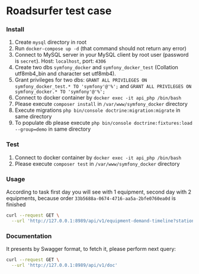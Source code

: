 # Roadsurfer test case
### Install
1. Create `mysql` directory in root
2. Run `docker-compose up -d` (that command should not return any error)
3. Connect to MySQL server in your MySQL client by root user (password is `secret`). Host: `localhost`, port: `4306`
4. Create two dbs `symfony_docker` and `symfony_docker_test` (Collation utf8mb4_bin and character set utf8mb4).
5. Grant privileges for two dbs: `GRANT ALL PRIVILEGES ON symfony_docker_test.* TO 'symfony'@'%';` and `GRANT ALL PRIVILEGES ON symfony_docker.* TO 'symfony'@'%';`
6. Connect to docker container by `docker exec -it api_php /bin/bash`
7. Please execute `composer install` in `/var/www/symfony_docker` directory
8. Execute migrations `php bin/console doctrine:migration:migrate` in same directory
9. To populate db please execute `php bin/console doctrine:fixtures:load --group=demo` in same directory
### Test
1. Connect to docker container by `docker exec -it api_php /bin/bash`
2. Please execute `composer test` in `/var/www/symfony_docker` directory
### Usage
According to task first day you will see with 1 equipment, second day with 2 equipments, because order `33b5688a-0674-4716-aa5a-2bfe0760ea0d` is finished
```bash
curl --request GET \
  --url 'http://127.0.0.1:8989/api/v1/equipment-demand-timeline?station=fe1e6d7f-9caa-4aee-9f4a-e7c0a622236f&startDate=2022-02-01&endDate=2022-02-02'
 ```
### Documentation
It presents by Swagger format, to fetch it, please perform next query:
```bash
curl --request GET \
  --url 'http://127.0.0.1:8989/api/v1/doc'
```